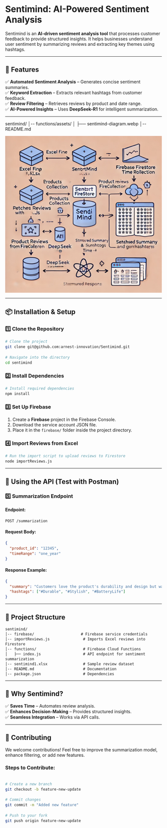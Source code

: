 # Sentimind: AI-Powered Sentiment Analysis

Sentimind is an **AI-driven sentiment analysis tool** that processes customer feedback to provide structured insights. It helps businesses understand user sentiment by summarizing reviews and extracting key themes using hashtags.

---

## 🚀 Features

✅ **Automated Sentiment Analysis** – Generates concise sentiment summaries.  
✅ **Keyword Extraction** – Extracts relevant hashtags from customer feedback.  
✅ **Review Filtering** – Retrieves reviews by product and date range.  
✅ **AI-Powered Insights** – Uses **DeepSeek-R1** for intelligent summarization.  

---

sentimind/
│-- functions/assets/
│   ├── sentimind-diagram.webp
│-- README.md

![Sentimind Architecture](/functions/assets/sentimind-diagram.webp)

---

## 📦 Installation & Setup

### **1️⃣ Clone the Repository**
```sh
# Clone the project
git clone git@github.com:arnest-innovation/Sentimind.git

# Navigate into the directory
cd sentimind
```

### **2️⃣ Install Dependencies**
```sh
# Install required dependencies
npm install
```

### **3️⃣ Set Up Firebase**
1. Create a **Firebase** project in the Firebase Console.
2. Download the service account JSON file.
3. Place it in the `firebase/` folder inside the project directory.

### **4️⃣ Import Reviews from Excel**
```sh
# Run the import script to upload reviews to Firestore
node importReviews.js
```

---

## 🚀 Using the API (Test with Postman)

### **5️⃣ Summarization Endpoint**

#### **Endpoint:**
```http
POST /summarization
```
#### **Request Body:**
```json
{
  "product_id": "12345",
  "timeRange": "one_year"
}
```
#### **Response Example:**
```json
{
  "summary": "Customers love the product's durability and design but want better battery life.",
  "hashtags": ["#Durable", "#Stylish", "#BatteryLife"]
}
```

---

## 📂 Project Structure
```
sentimind/
│-- firebase/                     # Firebase service credentials
│-- importReviews.js               # Imports Excel reviews into Firestore
│-- functions/                     # Firebase Cloud Functions
│   ├── index.js                   # API endpoint for sentiment summarization
│-- sentimind1.xlsx                # Sample review dataset
│-- README.md                      # Documentation
│-- package.json                   # Dependencies
```

---

## 🎯 Why Sentimind?
✅ **Saves Time** – Automates review analysis.  
✅ **Enhances Decision-Making** – Provides structured insights.  
✅ **Seamless Integration** – Works via API calls.  

---

## 🤝 Contributing
We welcome contributions! Feel free to improve the summarization model, enhance filtering, or add new features.  

### **Steps to Contribute:**
```sh

# Create a new branch
git checkout -b feature-new-update

# Commit changes
git commit -m "Added new feature"

# Push to your fork
git push origin feature-new-update


